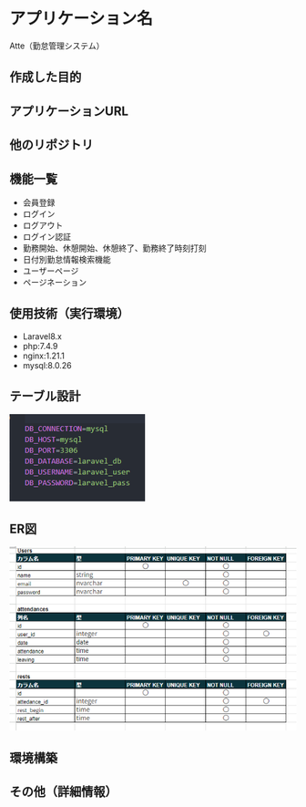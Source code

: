 # アプリケーション名
Atte（勤怠管理システム）

## 作成した目的

## アプリケーションURL

## 他のリポジトリ

## 機能一覧
- 会員登録
- ログイン
- ログアウト
- ログイン認証
- 勤務開始、休憩開始、休憩終了、勤務終了時刻打刻
- 日付別勤怠情報検索機能
- ユーザーページ
- ページネーション

## 使用技術（実行環境）
- Laravel8.x
- php:7.4.9
- nginx:1.21.1
- mysql:8.0.26

## テーブル設計
![alt text](image-2.png)
## ER図
![alt text](image.png)
## 環境構築

## その他（詳細情報）

